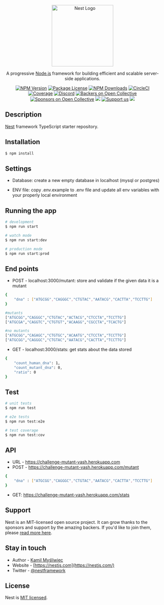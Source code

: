 <p align="center">
  <a href="http://nestjs.com/" target="blank"><img src="https://nestjs.com/img/logo-small.svg" width="200" alt="Nest Logo" /></a>
</p>

[circleci-image]: https://img.shields.io/circleci/build/github/nestjs/nest/master?token=abc123def456
[circleci-url]: https://circleci.com/gh/nestjs/nest

  <p align="center">A progressive <a href="http://nodejs.org" target="_blank">Node.js</a> framework for building efficient and scalable server-side applications.</p>
    <p align="center">
<a href="https://www.npmjs.com/~nestjscore" target="_blank"><img src="https://img.shields.io/npm/v/@nestjs/core.svg" alt="NPM Version" /></a>
<a href="https://www.npmjs.com/~nestjscore" target="_blank"><img src="https://img.shields.io/npm/l/@nestjs/core.svg" alt="Package License" /></a>
<a href="https://www.npmjs.com/~nestjscore" target="_blank"><img src="https://img.shields.io/npm/dm/@nestjs/common.svg" alt="NPM Downloads" /></a>
<a href="https://circleci.com/gh/nestjs/nest" target="_blank"><img src="https://img.shields.io/circleci/build/github/nestjs/nest/master" alt="CircleCI" /></a>
<a href="https://coveralls.io/github/nestjs/nest?branch=master" target="_blank"><img src="https://coveralls.io/repos/github/nestjs/nest/badge.svg?branch=master#9" alt="Coverage" /></a>
<a href="https://discord.gg/G7Qnnhy" target="_blank"><img src="https://img.shields.io/badge/discord-online-brightgreen.svg" alt="Discord"/></a>
<a href="https://opencollective.com/nest#backer" target="_blank"><img src="https://opencollective.com/nest/backers/badge.svg" alt="Backers on Open Collective" /></a>
<a href="https://opencollective.com/nest#sponsor" target="_blank"><img src="https://opencollective.com/nest/sponsors/badge.svg" alt="Sponsors on Open Collective" /></a>
  <a href="https://paypal.me/kamilmysliwiec" target="_blank"><img src="https://img.shields.io/badge/Donate-PayPal-ff3f59.svg"/></a>
    <a href="https://opencollective.com/nest#sponsor"  target="_blank"><img src="https://img.shields.io/badge/Support%20us-Open%20Collective-41B883.svg" alt="Support us"></a>
  <a href="https://twitter.com/nestframework" target="_blank"><img src="https://img.shields.io/twitter/follow/nestframework.svg?style=social&label=Follow"></a>
</p>
  <!--[![Backers on Open Collective](https://opencollective.com/nest/backers/badge.svg)](https://opencollective.com/nest#backer)
  [![Sponsors on Open Collective](https://opencollective.com/nest/sponsors/badge.svg)](https://opencollective.com/nest#sponsor)-->

## Description

[Nest](https://github.com/nestjs/nest) framework TypeScript starter repository.

## Installation

```bash
$ npm install
```

## Settings

- Database: create a new empty database in localhost (mysql or postgres)

- ENV file: copy .env.example to .env file and update all env variables with your properly local environment

## Running the app

```bash
# development
$ npm run start

# watch mode
$ npm run start:dev

# production mode
$ npm run start:prod
```

## End points

- POST - localhost:3000/mutant: store and validate if the given data it is a mutant
```bash
{
    "dna" : ["ATGCGG","CAGGGC","CTGTAC","AATACG","CACTTA","TCCTTG"]
}

#mutants
["ATGCGG","CAGGGC","CTGTAC","ACTACG","CTCCTA","TCCTTG"]
["ATGCGA","CAGGTC","CTGTGT","ACAAGG","CGCCTA","TCACTG"]

#no mutants
["ATGCGG","CAGAGC","CTGTGC","ACAATG","CTCCTA","TCCTTG"]
["ATGCGG","CAGGGC","CTGTAC","AATACG","CACTTA","TCCTTG"]

```

- GET - localhost:3000/stats: get stats about the data stored
```bash
{
    "count_human_dna": 1,
    "count_mutant_dna": 0,
    "ratio": 0
}
```

## Test

```bash
# unit tests
$ npm run test

# e2e tests
$ npm run test:e2e

# test coverage
$ npm run test:cov
```

## API
- URL - https://challenge-mutant-vash.herokuapp.com
- POST - https://challenge-mutant-vash.herokuapp.com/mutant
```bash
{
    "dna" : ["ATGCGG","CAGGGC","CTGTAC","AATACG","CACTTA","TCCTTG"]
}
```
- GET: https://challenge-mutant-vash.herokuapp.com/stats

## Support

Nest is an MIT-licensed open source project. It can grow thanks to the sponsors and support by the amazing backers. If you'd like to join them, please [read more here](https://docs.nestjs.com/support).

## Stay in touch

- Author - [Kamil Myśliwiec](https://kamilmysliwiec.com)
- Website - [https://nestjs.com](https://nestjs.com/)
- Twitter - [@nestframework](https://twitter.com/nestframework)

## License

Nest is [MIT licensed](LICENSE).
